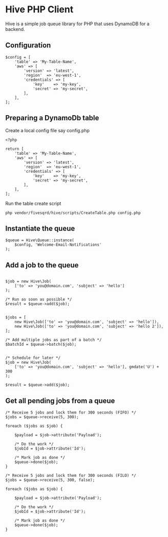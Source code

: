 # Hive PHP Client
Hive is a simple job queue library for PHP that uses DynamoDB for a backend.

## Configuration
```
$config = [
    'table' => 'My-Table-Name',
    'aws' => [
        'version' => 'latest',
        'region'  => 'eu-west-1',
        'credentials' => [
            'key'    => 'my-key',
            'secret' => 'my-secret',
        ],
    ],
];
```

## Preparing a DynamoDb table
Create a local config file say config.php

```
<?php

return [
    'table' => 'My-Table-Name',
    'aws' => [
        'version' => 'latest',
        'region'  => 'eu-west-1',
        'credentials' => [
            'key'    => 'my-key',
            'secret' => 'my-secret',
        ],
    ],
];
```

Run the table create script
```
php vendor/fivesqrd/hive/scripts/CreateTable.php config.php
```

## Instantiate the queue
```
$queue = Hive\Queue::instance(
    $config, 'Welcome-Email-Notifications'
);
```

## Add a job to the queue
```

$job = new Hive\Job(
    ['to' => 'you@domain.com', 'subject' => 'hello']
);

/* Run as soon as possible */
$result = $queue->add($job);
```

```

$jobs = [
    new Hive\Job(['to' => 'you@domain.com', 'subject' => 'hello']),
    new Hive\Job(['to' => 'you@domain.com', 'subject' => 'hello 2']),
];

/* Add multiple jobs as part of a batch */
$batchId = $queue->batch($job);
```

```

/* Schedule for later */
$job = new Hive\Job(
    ['to' => 'you@domain.com', 'subject' => 'hello'], gmdate('U') + 300
);

$result = $queue->add($job);
```

## Get all pending jobs from a queue
```
/* Receive 5 jobs and lock them for 300 seconds (FIFO) */
$jobs = $queue->receive(5, 300);

foreach ($jobs as $job) {

    $payload = $job->attribute('Payload');

    /* Do the work */
    $jobId = $job->attribute('Id');

    /* Mark job as done */
    $queue->done($job);
}
```

```
/* Receive 5 jobs and lock them for 300 seconds (FILO) */
$jobs = $queue->receive(5, 300, false);

foreach ($jobs as $job) {

    $payload = $job->attribute('Payload');

    /* Do the work */
    $jobId = $job->attribute('Id');

    /* Mark job as done */
    $queue->done($job);
}
```
